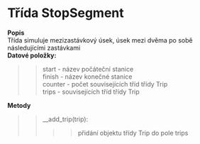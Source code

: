 # Třída StopSegment
__Popis__<br/>
Třída simuluje mezizastávkový úsek, úsek mezi dvěma po sobě následujícími zastávkami<br/>
__Datové položky:__
>>start - název počáteční stanice<br/>
>>finish - název konečné stanice<br/>
>>counter - počet souvisejících tříd třídy Trip<br/>
>>trips - souvisejících tříd třídy Trip<br/>

__Metody__
>>\__add_trip(trip):<br/>
>>>> přidání objektu třídy Trip do pole trips<br/> 

